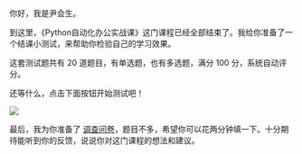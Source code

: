 你好，我是尹会生。

到这里，《Python自动化办公实战课》这门课程已经全部结束了。我给你准备了一个结课小测试，来帮助你检验自己的学习效果。

这套测试题共有 20 道题目，有单选题，也有多选题，满分 100 分，系统自动评分。

还等什么，点击下面按钮开始测试吧！

[![](https://static001.geekbang.org/resource/image/28/a4/28d1be62669b4f3cc01c36466bf811a4.png?wh=1142*201)](http://time.geekbang.org/quiz/intro?act_id=382&exam_id=1214)

最后，我为你准备了 [调查问卷](https://jinshuju.net/f/agBYz6)，题目不多，希望你可以花两分钟填一下。十分期待能听到你的反馈，说说你对这门课程的想法和建议。